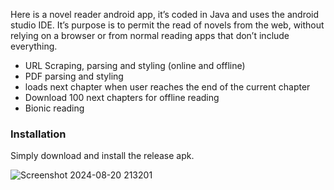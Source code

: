 Here is a novel reader android app, it’s coded in Java and uses the android studio IDE. It’s purpose is to permit the read of novels from the web, without relying on a browser or from normal reading apps that don’t include everything.

- URL Scraping, parsing and styling (online and offline)
- PDF parsing and styling
- loads next chapter when user reaches the end of the current chapter
- Download 100 next chapters for offline reading
- Bionic reading

### Installation

Simply download and install the release apk.


![Screenshot 2024-08-20 213201](https://github.com/user-attachments/assets/b3566735-bc0d-4668-ab08-860381292067)
